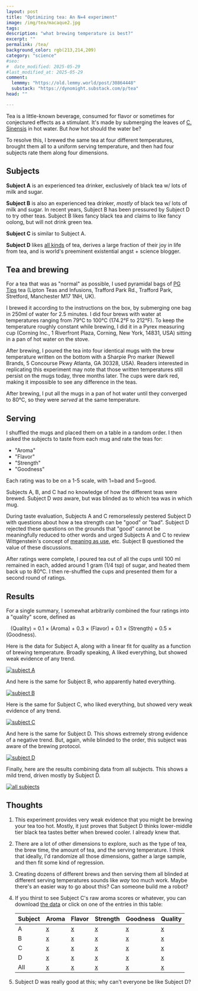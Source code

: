 ```yaml
---
layout: post
title: "Optimizing tea: An N=4 experiment"
image: /img/tea/macaque2.jpg
tags: 
description: "what brewing temperature is best?" 
excerpt: ""
permalink: /tea/
background_color: rgb(213,214,209)
category: "science"
#seo:
#  date_modified: 2025-05-29
#last_modified_at: 2025-05-29
comment:
  lemmmy: "https://old.lemmy.world/post/30864448"
  substack: "https://dynomight.substack.com/p/tea"
head: ""

---
```


Tea is a little-known beverage, consumed for flavor or sometimes for conjectured effects as a stimulant. It's made by submerging the leaves of [C. Sinensis](https://en.wikipedia.org/wiki/Camellia_sinensis) in hot water. But *how* hot should the water be?

To resolve this, I brewed the same tea at four different temperatures, brought them all to a uniform serving temperature, and then had four subjects rate them along four dimensions.

## Subjects

**Subject A** is an experienced tea drinker, exclusively of black tea w/ lots of milk and sugar.

**Subject B** is also an experienced tea drinker, *mostly* of black tea w/ lots of milk and sugar. In recent years, Subject B has been pressured by Subject D to try other teas. Subject B likes fancy black tea and claims to like fancy oolong, but will not drink green tea.

**Subject C** is similar to Subject A.

**Subject D** likes [all kinds](https://dynomight.net/bourdieu/#on-abstraction-and-omnivores) of tea, derives a large fraction of their joy in life from tea, and is world's preeminent existential angst + science blogger.

## Tea and brewing

For a tea that was as "normal" as possible, I used pyramidal bags of [PG Tips](https://en.wikipedia.org/wiki/PG_Tips) tea (Lipton Teas and Infusions, Trafford Park Rd., Trafford Park, Stretford, Manchester M17 1NH, UK).

I brewed it according to the instructions on the box, by submerging one bag in 250ml of water for 2.5 minutes. I did four brews with water at temperatures ranging from 79°C to 100°C (174.2°F to 212°F). To keep the temperature roughly constant while brewing, I did it in a Pyrex measuring cup (Corning Inc., 1 Riverfront Plaza, Corning, New York, 14831, USA) sitting in a pan of hot water on the stove.

After brewing, I poured the tea into four identical mugs with the brew temperature written on the bottom with a Sharpie Pro marker (Newell Brands, 5 Concourse Pkwy Atlanta, GA 30328, USA). Readers interested in replicating this experiment may note that those written temperatures still persist on the mugs today, three months later. The cups were dark red, making it impossible to see any difference in the teas.

After brewing, I put all the mugs in a pan of hot water until they converged to 80°C, so they were *served* at the same temperature.

## Serving

I shuffled the mugs and placed them on a table in a random order. I then asked the subjects to taste from each mug and rate the teas for:

* "Aroma"
* "Flavor"
* "Strength"
* "Goodness"

Each rating was to be on a 1-5 scale, with 1=bad and 5=good.

Subjects A, B, and C had no knowledge of how the different teas were brewed. Subject D *was* aware, but was blinded as to which tea was in which mug.

During taste evaluation, Subjects A and C remorselessly pestered Subject D with questions about how a tea strength can be "good" or "bad". Subject D rejected these questions on the grounds that "good" cannot be meaningfully reduced to other words and urged Subjects A and C to review Wittgenstein's concept of [meaning as use](https://en.wikipedia.org/wiki/Philosophical_Investigations#Meaning_as_use), etc. Subject B questioned the value of these discussions.

After ratings were complete, I poured tea out of all the cups until 100 ml remained in each, added around 1 gram (1/4 tsp) of sugar, and heated them back up to 80°C. I then re-shuffled the cups and presented them for a second round of ratings.

## Results

For a single summary, I somewhat arbitrarily combined the four ratings into a "quality" score, defined as

&nbsp;&nbsp; (Quality) = 0.1 × (Aroma) + 0.3 × (Flavor) + 0.1 × (Strength) + 0.5 × (Goodness).

Here is the data for Subject A, along with a linear fit for quality as a function of brewing temperature. Broadly speaking, A liked everything, but showed weak evidence of any trend.

[![subject A](/img/tea/quality_A.svg)](/img/tea/quality_A.pdf)

And here is the same for Subject B, who apparently hated everything.

[![subject B](/img/tea/quality_B.svg)](/img/tea/quality_B.pdf)

Here is the same for Subject C, who liked everything, but showed very weak evidence of any trend.

[![subject C](/img/tea/quality_C.svg)](/img/tea/quality_C.pdf)

And here is the same for Subject D. This shows extremely strong evidence of a negative trend. But, again, while blinded to the order, this subject was aware of the brewing protocol.

[![subject D](/img/tea/quality_D.svg)](/img/tea/quality_D.pdf)

Finally, here are the results combining data from all subjects. This shows a mild trend, driven mostly by Subject D.

[![all subjects](/img/tea/quality_all.svg)](/img/tea/quality_all.pdf)

## Thoughts

1. This experiment provides very weak evidence that you might be brewing your tea too hot. Mostly, it just proves that Subject D thinks lower-middle tier black tea tastes better when brewed cooler. I already knew that.

2. There are a lot of other dimensions to explore, such as the type of tea, the brew time, the amount of tea, and the serving temperature. I think that ideally, I'd randomize all those dimensions, gather a large sample, and then fit some kind of regression.

3. Creating dozens of different brews and then serving them all blinded at different serving temperatures sounds like *way* too much work. Maybe there's an easier way to go about this? Can someone build me a robot?

4. If you thirst to see Subject C's raw aroma scores or whatever, you can download [the data](/img/tea/data.csv) or click on one of the entries in this table:

    | Subject | Aroma              | Flavor              | Strength              | Goodness              | Quality              |
    | ------- | ------------------ | ------------------- | --------------------- | --------------------- | -------------------- |
    | A       | [x](/img/tea/aroma_A.pdf)   | [x](/img/tea/flavor_A.pdf)   | [x](/img/tea/strength_A.pdf)   | [x](/img/tea/goodness_A.pdf)   | [x](/img/tea/quality_A.pdf)   |
    | B       | [x](/img/tea/aroma_B.pdf)   | [x](/img/tea/flavor_B.pdf)   | [x](/img/tea/strength_B.pdf)   | [x](/img/tea/goodness_B.pdf)   | [x](/img/tea/quality_B.pdf)   |
    | C       | [x](/img/tea/aroma_C.pdf)   | [x](/img/tea/flavor_C.pdf)   | [x](/img/tea/strength_C.pdf)   | [x](/img/tea/goodness_C.pdf)   | [x](/img/tea/quality_C.pdf)   |
    | D       | [x](/img/tea/aroma_D.pdf)   | [x](/img/tea/flavor_D.pdf)   | [x](/img/tea/strength_D.pdf)   | [x](/img/tea/goodness_D.pdf)   | [x](/img/tea/quality_D.pdf)   |
    | All     | [x](/img/tea/aroma_all.pdf) | [x](/img/tea/flavor_all.pdf) | [x](/img/tea/strength_all.pdf) | [x](/img/tea/goodness_all.pdf) | [x](/img/tea/quality_all.pdf) |


5. Subject D was really good at this; why can't everyone be like Subject D?